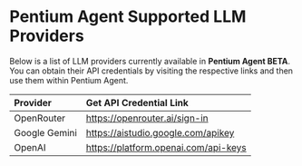 # Pentium Agent Supported LLM Providers

Below is a list of LLM providers currently available in **Pentium Agent BETA**. You can obtain their API credentials by visiting the respective links and then use them within Pentium Agent.

| Provider | Get API Credential Link |
| :----------- | :---------------------- |
| OpenRouter | https://openrouter.ai/sign-in |
| Google Gemini | https://aistudio.google.com/apikey |
| OpenAI | https://platform.openai.com/api-keys |